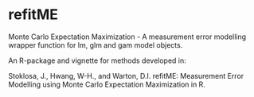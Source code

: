 # refitME
Monte Carlo Expectation Maximization - A measurement error modelling wrapper function for lm, glm and gam model objects.

An R-package and vignette for methods developed in:

Stoklosa, J., Hwang, W-H., and Warton, D.I. refitME: Measurement Error Modelling using Monte Carlo Expectation Maximization in R.
